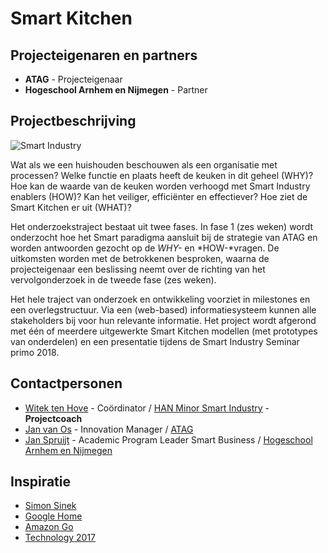 # Smart Kitchen

## Projecteigenaren en partners
+ **ATAG** - Projecteigenaar
+ **Hogeschool Arnhem en Nijmegen** - Partner

## Projectbeschrijving
![Smart Industry](https://i2.wp.com/boostbusinessinnovation.com/wp-content/uploads/2016/02/Smart-industry.jpg)

Wat als we een huishouden beschouwen als een organisatie met processen? Welke functie en plaats heeft de keuken in dit geheel (WHY)? Hoe kan de waarde van de keuken worden verhoogd met Smart Industry enablers (HOW)? Kan het veiliger, efficiënter en effectiever? Hoe ziet de Smart Kitchen er uit (WHAT)?

Het onderzoekstraject bestaat uit twee fases. In fase 1 (zes weken) wordt onderzocht hoe het Smart paradigma aansluit bij de strategie van ATAG en worden antwoorden gezocht op de *WHY-* en *HOW-*vragen. De uitkomsten worden met de betrokkenen besproken, waarna de projecteigenaar een beslissing neemt over de richting van het vervolgonderzoek in de tweede fase (zes weken).

Het hele traject van onderzoek en ontwikkeling voorziet in milestones en een overlegstructuur. Via een (web-based) informatiesysteem kunnen alle stakeholders bij voor hun relevante informatie. Het project wordt afgerond met één of meerdere uitgewerkte Smart Kitchen modellen (met prototypes van onderdelen) en een presentatie tijdens de Smart Industry Seminar primo 2018.


## Contactpersonen
+ [Witek ten Hove](https://www.linkedin.com/in/witektenhove/) - Coördinator / [HAN Minor Smart Industry](https://witusj.github.io/MinorSI/) - **Projectcoach** 
+ [Jan van Os](linkedin.com/in/jan-van-os-36b4b05) - Innovation Manager / [ATAG](https://www.atag.nl/)
+ [Jan Spruijt](linkedin.com/in/janspruijt) - Academic Program Leader Smart Business / [Hogeschool Arnhem en Nijmegen](https://www.han.nl/)


## Inspiratie
+ [Simon Sinek](https://www.ted.com/talks/simon_sinek_how_great_leaders_inspire_action?utm_source=tedcomshare&utm_medium=referral&utm_campaign=tedspread-aips.com/a-w/about/news/archive/standard/news/press/2015/20150416-Philips-provides-Light-as-a-Service-to-Schiphol-Airport.html)
+ [Google Home](https://www.cnet.com/products/google-home/review/)
+ [Amazon Go](https://youtu.be/NrmMk1Myrxc)
+ [Technology 2017](https://youtu.be/yqv7Z6vUpps)
